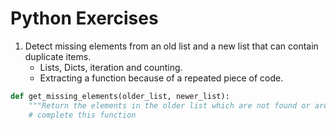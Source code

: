 # Python Exercises

1) Detect missing elements from an old list and a new list that can contain duplicate items.
    - Lists, Dicts, iteration and counting.
    - Extracting a function because of a repeated piece of code. 

```python
def get_missing_elements(older_list, newer_list):
    """Return the elements in the older list which are not found or are fewer in the newer_list"""
    # complete this function
```


